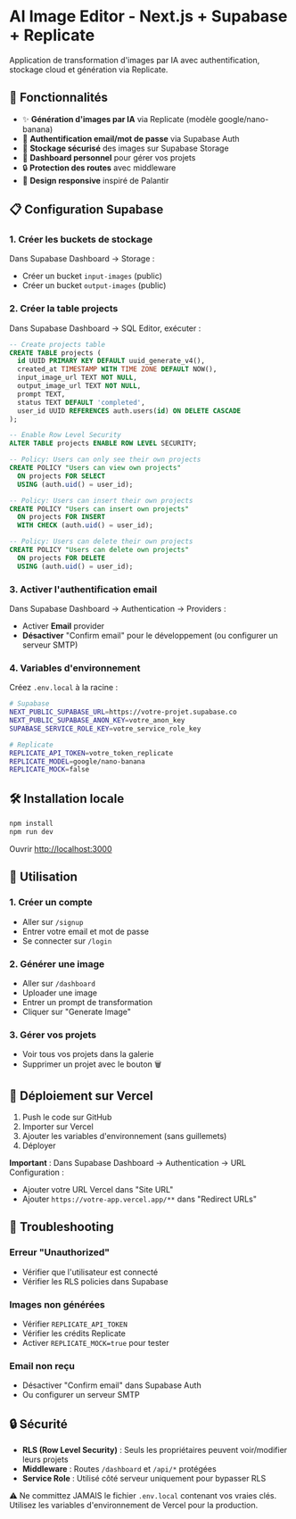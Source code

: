 # AI Image Editor - Next.js + Supabase + Replicate

Application de transformation d'images par IA avec authentification, stockage cloud et génération via Replicate.

## 🚀 Fonctionnalités

- ✨ **Génération d'images par IA** via Replicate (modèle google/nano-banana)
- 🔐 **Authentification email/mot de passe** via Supabase Auth
- 💾 **Stockage sécurisé** des images sur Supabase Storage
- 🎨 **Dashboard personnel** pour gérer vos projets
- 🔒 **Protection des routes** avec middleware
- 📱 **Design responsive** inspiré de Palantir

## 📋 Configuration Supabase

### 1. Créer les buckets de stockage
Dans Supabase Dashboard → Storage :
- Créer un bucket `input-images` (public)
- Créer un bucket `output-images` (public)

### 2. Créer la table projects
Dans Supabase Dashboard → SQL Editor, exécuter :

```sql
-- Create projects table
CREATE TABLE projects (
  id UUID PRIMARY KEY DEFAULT uuid_generate_v4(),
  created_at TIMESTAMP WITH TIME ZONE DEFAULT NOW(),
  input_image_url TEXT NOT NULL,
  output_image_url TEXT NOT NULL,
  prompt TEXT,
  status TEXT DEFAULT 'completed',
  user_id UUID REFERENCES auth.users(id) ON DELETE CASCADE
);

-- Enable Row Level Security
ALTER TABLE projects ENABLE ROW LEVEL SECURITY;

-- Policy: Users can only see their own projects
CREATE POLICY "Users can view own projects"
  ON projects FOR SELECT
  USING (auth.uid() = user_id);

-- Policy: Users can insert their own projects
CREATE POLICY "Users can insert own projects"
  ON projects FOR INSERT
  WITH CHECK (auth.uid() = user_id);

-- Policy: Users can delete their own projects
CREATE POLICY "Users can delete own projects"
  ON projects FOR DELETE
  USING (auth.uid() = user_id);
```

### 3. Activer l'authentification email
Dans Supabase Dashboard → Authentication → Providers :
- Activer **Email** provider
- **Désactiver** "Confirm email" pour le développement (ou configurer un serveur SMTP)

### 4. Variables d'environnement

Créez `.env.local` à la racine :

```bash
# Supabase
NEXT_PUBLIC_SUPABASE_URL=https://votre-projet.supabase.co
NEXT_PUBLIC_SUPABASE_ANON_KEY=votre_anon_key
SUPABASE_SERVICE_ROLE_KEY=votre_service_role_key

# Replicate
REPLICATE_API_TOKEN=votre_token_replicate
REPLICATE_MODEL=google/nano-banana
REPLICATE_MOCK=false
```

## 🛠️ Installation locale

```bash
npm install
npm run dev
```

Ouvrir [http://localhost:3000](http://localhost:3000)

## 📖 Utilisation

### 1. Créer un compte
- Aller sur `/signup`
- Entrer votre email et mot de passe
- Se connecter sur `/login`

### 2. Générer une image
- Aller sur `/dashboard`
- Uploader une image
- Entrer un prompt de transformation
- Cliquer sur "Generate Image"

### 3. Gérer vos projets
- Voir tous vos projets dans la galerie
- Supprimer un projet avec le bouton 🗑️

## 🚀 Déploiement sur Vercel

1. Push le code sur GitHub
2. Importer sur Vercel
3. Ajouter les variables d'environnement (sans guillemets)
4. Déployer

**Important** : Dans Supabase Dashboard → Authentication → URL Configuration :
- Ajouter votre URL Vercel dans "Site URL"
- Ajouter `https://votre-app.vercel.app/**` dans "Redirect URLs"

## 🐛 Troubleshooting

### Erreur "Unauthorized"
- Vérifier que l'utilisateur est connecté
- Vérifier les RLS policies dans Supabase

### Images non générées
- Vérifier `REPLICATE_API_TOKEN`
- Vérifier les crédits Replicate
- Activer `REPLICATE_MOCK=true` pour tester

### Email non reçu
- Désactiver "Confirm email" dans Supabase Auth
- Ou configurer un serveur SMTP

## 🔒 Sécurité

- **RLS (Row Level Security)** : Seuls les propriétaires peuvent voir/modifier leurs projets
- **Middleware** : Routes `/dashboard` et `/api/*` protégées
- **Service Role** : Utilisé côté serveur uniquement pour bypasser RLS

⚠️ Ne committez JAMAIS le fichier `.env.local` contenant vos vraies clés. Utilisez les variables d'environnement de Vercel pour la production.
